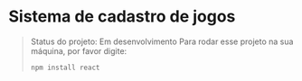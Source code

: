 # Sistema de cadastro de jogos
> Status do projeto: Em desenvolvimento
> Para rodar esse projeto na sua máquina, por favor digite:
> ````
> npm install react
> ````
